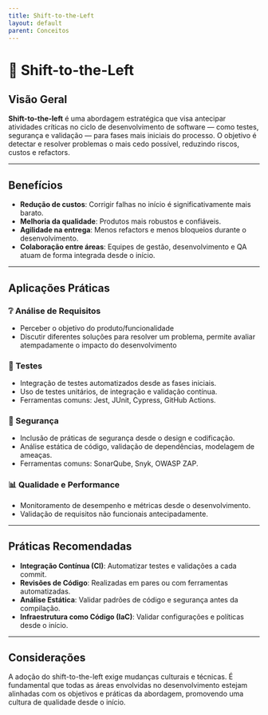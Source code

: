 ```yaml
---
title: Shift-to-the-Left
layout: default
parent: Conceitos
---
```


# 📘 Shift-to-the-Left

## Visão Geral

**Shift-to-the-left** é uma abordagem estratégica que visa antecipar atividades críticas no ciclo de desenvolvimento de software — como testes, segurança e validação — para fases mais iniciais do processo. O objetivo é detectar e resolver problemas o mais cedo possível, reduzindo riscos, custos e refactors.

---

## Benefícios

- **Redução de custos**: Corrigir falhas no início é significativamente mais barato.
- **Melhoria da qualidade**: Produtos mais robustos e confiáveis.
- **Agilidade na entrega**: Menos refactors e menos bloqueios durante o desenvolvimento.
- **Colaboração entre áreas**: Equipes de gestão, desenvolvimento e QA atuam de forma integrada desde o início.

---

## Aplicações Práticas

### ❔ Análise de Requisitos
- Perceber o objetivo do produto/funcionalidade
- Discutir diferentes soluções para resolver um problema, permite avaliar atempadamente o impacto do desenvolvimento

### 🧪 Testes 
- Integração de testes automatizados desde as fases iniciais.
- Uso de testes unitários, de integração e validação contínua.
- Ferramentas comuns: Jest, JUnit, Cypress, GitHub Actions.

### 🔐 Segurança 
- Inclusão de práticas de segurança desde o design e codificação.
- Análise estática de código, validação de dependências, modelagem de ameaças.
- Ferramentas comuns: SonarQube, Snyk, OWASP ZAP.

### 📊 Qualidade e Performance
- Monitoramento de desempenho e métricas desde o desenvolvimento.
- Validação de requisitos não funcionais antecipadamente.

---

## Práticas Recomendadas

- **Integração Contínua (CI)**: Automatizar testes e validações a cada commit.
- **Revisões de Código**: Realizadas em pares ou com ferramentas automatizadas.
- **Análise Estática**: Validar padrões de código e segurança antes da compilação.
- **Infraestrutura como Código (IaC)**: Validar configurações e políticas desde o início.

---

## Considerações

A adoção do shift-to-the-left exige mudanças culturais e técnicas. É fundamental que todas as áreas envolvidas no desenvolvimento estejam alinhadas com os objetivos e práticas da abordagem, promovendo uma cultura de qualidade desde o início.
